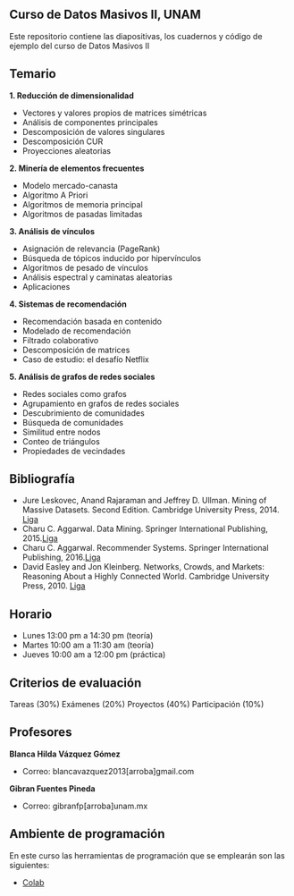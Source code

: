 ## Curso de Datos Masivos II, UNAM
Este repositorio contiene las diapositivas, los cuadernos y código de ejemplo del curso de Datos Masivos II

## Temario
**1. Reducción de dimensionalidad**
  - Vectores y valores propios de matrices simétricas
  - Análisis de componentes principales
  - Descomposición de valores singulares
  - Descomposición CUR
  - Proyecciones aleatorias
  
**2. Minería de elementos frecuentes**
  - Modelo mercado-canasta
  - Algoritmo A Priori
  - Algoritmos de memoria principal
  - Algoritmos de pasadas limitadas
  
**3. Análisis de vínculos**
  - Asignación de relevancia (PageRank)
  - Búsqueda de tópicos inducido por hipervínculos
  - Algoritmos de pesado de vínculos
  - Análisis espectral y caminatas aleatorias
  - Aplicaciones
  
**4. Sistemas de recomendación**
  - Recomendación basada en contenido 
  - Modelado de recomendación
  - Filtrado colaborativo
  - Descomposición de matrices
  - Caso de estudio: el desafío Netflix

**5. Análisis de grafos de redes sociales**
  - Redes sociales como grafos
  - Agrupamiento en grafos de redes sociales
  - Descubrimiento de comunidades
  - Búsqueda de comunidades
  - Similitud entre nodos
  - Conteo de triángulos
  - Propiedades de vecindades
 
 ## Bibliografía
 - Jure Leskovec, Anand Rajaraman and Jeffrey D. Ullman. Mining of Massive Datasets. Second Edition. Cambridge University Press, 2014. [Liga](http://infolab.stanford.edu/~ullman/mmds/book.pdf)
 - Charu C. Aggarwal. Data Mining. Springer International Publishing, 2015.[Liga](https://doc.lagout.org/Others/Data%20Mining/Data%20Mining_%20The%20Textbook%20%5BAggarwal%202015-04-14%5D.pdf)
 - Charu C. Aggarwal. Recommender Systems. Springer International Publishing, 2016.[Liga](http://pzs.dstu.dp.ua/DataMining/recom/bibl/1aggarwal_c_c_recommender_systems_the_textbook.pdf)
 - David Easley and Jon Kleinberg. Networks, Crowds, and Markets: Reasoning About a Highly Connected World. Cambridge University Press, 2010. [Liga](https://www.cs.cornell.edu/home/kleinber/networks-book/networks-book.pdf)
 
 ## Horario
- Lunes 13:00 pm a 14:30 pm (teoría)
- Martes 10:00 am a 11:30 am (teoría)
- Jueves 10:00 am a 12:00 pm (práctica)

## Criterios de evaluación
Tareas (30%)
Exámenes (20%)
Proyectos (40%)
Participación (10%)

## Profesores
**Blanca Hilda Vázquez Gómez**
  - Correo: blancavazquez2013[arroba]gmail.com
  
**Gibran Fuentes Pineda**
  - Correo: gibranfp[arroba]unam.mx

## Ambiente de programación
En este curso las herramientas de programación que se emplearán son las siguientes:
- [Colab](https://colab.research.google.com/)
